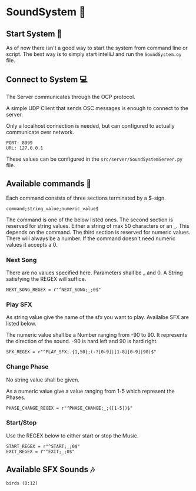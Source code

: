 # SoundSystem 🎼

## Start System 🚀

As of now there isn't a good way to start the system from command line or script.
The best way is to simply start intelliJ and run the ```SoundSystem.oy``` file.

## Connect to System 💻

The Server communicates through the OCP protocol.

A simple UDP Client that sends OSC messages is enough to connect to the server.

Only a localhost connection is needed, but can configured to actually communicate over network.

    PORT: 8999
    URL: 127.0.0.1

These values can be configured in the ```src/server/SoundSystemServer.py``` file.

## Available commands 💬

Each command consists of three sections terminated by a $-sign.

    command;string_value;numeric_value$

The command is one of the below listed ones. The second section is reserved for string values. 
Either a string of max 50 characters or an _. This depends on the command.
The third section is reserved for numeric values. There will always be a number.
If the command doesn't need numeric values it accepts a 0.

### Next Song

There are no values specified here. Parameters shall be _ and 0. A String
satisfying the REGEX will suffice.

    NEXT_SONG_REGEX = r"^NEXT_SONG;_;0$"

### Play SFX

As string value give the name of the sfx you want to play. Availalbe SFX are listed below.

The numeric value shall be a Number ranging from -90 to 90. It represents the direction
of the sound. -90 is hard left and 90 is hard right.

    SFX_REGEX = r"^PLAY_SFX;.{1,50};(-?[0-9]|[1-8][0-9]|90)$"

### Change Phase

No string value shall be given.

As a numeric value give a value ranging from 1-5 which represent the Phases.

    PHASE_CHANGE_REGEX = r"^PHASE_CHANGE;_;([1-5])$"

### Start/Stop

Use the REGEX below to either start or stop the Music.

    START_REGEX = r"^START;_;0$"
    EXIT_REGEX = r"^EXIT;_;0$"

## Available SFX Sounds 🎶

    birds (0:12)